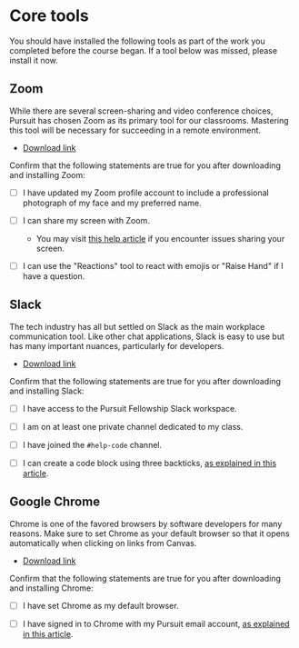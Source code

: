 # Core tools

You should have installed the following tools as part of the work you completed before the course began. If a tool below was missed, please install it now.

## Zoom

While there are several screen-sharing and video conference choices, Pursuit has chosen Zoom as its primary tool for our classrooms. Mastering this tool will be necessary for succeeding in a remote environment.

- [Download link](https://zoom.us/download)

Confirm that the following statements are true for you after downloading and installing Zoom:

- [ ] I have updated my Zoom profile account to include a professional photograph of my face and my preferred name.

- [ ] I can share my screen with Zoom.

  - You may visit [this help article](https://support.zoom.us/hc/en-us/articles/360016688031) if you encounter issues sharing your screen.

- [ ] I can use the "Reactions" tool to react with emojis or "Raise Hand" if I have a question.

## Slack

The tech industry has all but settled on Slack as the main workplace communication tool. Like other chat applications, Slack is easy to use but has many important nuances, particularly for developers.

- [Download link](https://slack.com/help/articles/207677868-Download-Slack-for-Mac)

Confirm that the following statements are true for you after downloading and installing Slack:

- [ ] I have access to the Pursuit Fellowship Slack workspace.

- [ ] I am on at least one private channel dedicated to my class.

- [ ] I have joined the `#help-code` channel.

- [ ] I can create a code block using three backticks, [as explained in this article](https://slack.com/help/articles/202288908-Format-your-messages).

## Google Chrome

Chrome is one of the favored browsers by software developers for many reasons. Make sure to set Chrome as your default browser so that it opens automatically when clicking on links from Canvas.

- [Download link](https://www.google.com/chrome/)

Confirm that the following statements are true for you after downloading and installing Chrome:

- [ ] I have set Chrome as my default browser.

- [ ] I have signed in to Chrome with my Pursuit email account, [as explained in this article](https://support.google.com/chrome/answer/185277).

